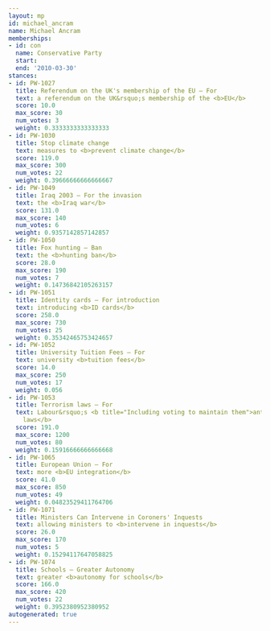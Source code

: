 ```yaml
---
layout: mp
id: michael_ancram
name: Michael Ancram
memberships:
- id: con
  name: Conservative Party
  start: 
  end: '2010-03-30'
stances:
- id: PW-1027
  title: Referendum on the UK's membership of the EU — For
  text: a referendum on the UK&rsquo;s membership of the <b>EU</b>
  score: 10.0
  max_score: 30
  num_votes: 3
  weight: 0.3333333333333333
- id: PW-1030
  title: Stop climate change
  text: measures to <b>prevent climate change</b>
  score: 119.0
  max_score: 300
  num_votes: 22
  weight: 0.39666666666666667
- id: PW-1049
  title: Iraq 2003 — For the invasion
  text: the <b>Iraq war</b>
  score: 131.0
  max_score: 140
  num_votes: 6
  weight: 0.9357142857142857
- id: PW-1050
  title: Fox hunting — Ban
  text: the <b>hunting ban</b>
  score: 28.0
  max_score: 190
  num_votes: 7
  weight: 0.14736842105263157
- id: PW-1051
  title: Identity cards — For introduction
  text: introducing <b>ID cards</b>
  score: 258.0
  max_score: 730
  num_votes: 25
  weight: 0.35342465753424657
- id: PW-1052
  title: University Tuition Fees — For
  text: university <b>tuition fees</b>
  score: 14.0
  max_score: 250
  num_votes: 17
  weight: 0.056
- id: PW-1053
  title: Terrorism laws — For
  text: Labour&rsquo;s <b title="Including voting to maintain them">anti-terrorism
    laws</b>
  score: 191.0
  max_score: 1200
  num_votes: 80
  weight: 0.15916666666666668
- id: PW-1065
  title: European Union — For
  text: more <b>EU integration</b>
  score: 41.0
  max_score: 850
  num_votes: 49
  weight: 0.04823529411764706
- id: PW-1071
  title: Ministers Can Intervene in Coroners' Inquests
  text: allowing ministers to <b>intervene in inquests</b>
  score: 26.0
  max_score: 170
  num_votes: 5
  weight: 0.15294117647058825
- id: PW-1074
  title: Schools — Greater Autonomy
  text: greater <b>autonomy for schools</b>
  score: 166.0
  max_score: 420
  num_votes: 22
  weight: 0.3952380952380952
autogenerated: true
---
```


